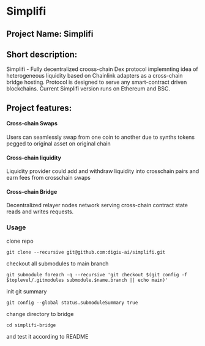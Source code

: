 # Simplifi

## Project Name: Simplifi

## Short description:

Simplifi - Fully decentralized crooss-chain Dex protocol implemnting idea of heterogeneous liquidity based on Chainlink adapters as a cross-chain bridge hosting.
Protocol is designed to serve any smart-contract driven blockchains. Current Simplifi version runs on Ethereum and BSC.

## Project features:

#### Cross-chain Swaps
Users can seamlessly swap from one coin to another due to synths tokens pegged to original asset on original chain

#### Cross-chain liquidity
Liquidity provider could add and withdraw liquidity into crosschain pairs and earn fees from crosschain swaps 

#### Cross-chain Bridge
Decentralized relayer nodes network serving cross-chain contract state reads and writes requests.

### Usage

clone repo

``
git clone --recursive git@github.com:digiu-ai/simplifi.git
``

checkout all submodules to main branch

``
git submodule foreach -q --recursive 'git checkout $(git config -f $toplevel/.gitmodules submodule.$name.branch || echo main)'
``

init git summary

``
git config --global status.submoduleSummary true
``

change directory to bridge 

``
cd simplifi-bridge
``

and test it according to README


